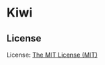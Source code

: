 # Kiwi

## License
License: [The MIT License (MIT)](http://www.opensource.org/licenses/mit-license.php)
